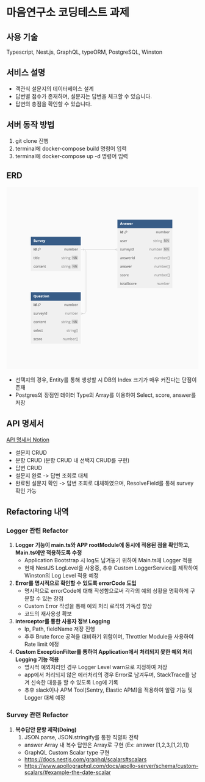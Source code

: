 # 마음연구소 코딩테스트 과제

## 사용 기술

Typescript, Nest.js, GraphQL, typeORM, PostgreSQL, Winston

## 서비스 설명

- 객관식 설문지의 데이터베이스 설계
- 답변별 점수가 존재하며, 설문지는 답변을 체크할 수 있습니다.
- 답변의 총점을 확인할 수 있습니다.

## 서버 동작 방법

1. git clone 진행
2. terminal에 docker-compose build 명령어 입력
3. terminal에 docker-compose up -d 명령어 입력

## ERD

![ERD](./ERD_image.png)

- 선택지의 경우, Entity를 통해 생성할 시 DB의 Index 크기가 매우 커진다는 단점이 존재
- Postgres의 장점인 데이터 Type의 Array를 이용하여 Select, score, answer를 저장

## API 명세서

[API 명세서 Notion](https://hangjo0610.notion.site/f856e587a3ea4b5da2e128857c67fd89?v=3f5791dcca8e401c8a0111bd544b6157&pvs=4)

- 설문지 CRUD
- 문항 CRUD (문항 CRUD 내 선택지 CRUD를 구현)
- 답변 CRUD
- 설문지 완료 -> 답변 조회로 대체
- 완료된 설문지 확인 -> 답변 조회로 대체하였으며, ResolveField를 통해 survey 확인 가능

## Refactoring 내역

### Logger 관련 Refactor

1. **Logger 기능이 main.ts와 APP rootModule에 동시에 적용된 점을 확인하고, Main.ts에만 적용하도록 수정**
   - Application Bootstrap 시 log도 남겨놓기 위하여 Main.ts에 Logger 적용
   - 현재 NestJS LogLevel을 사용중, 추후 Custom LoggerService를 제작하여 Winston의 Log Level 적용 예정
1. **Error를 명시적으로 확인할 수 있도록 errorCode 도입**
   - 명시적으로 errorCode에 대해 작성함으로써 각각의 예외 상황을 명확하게 구분할 수 있는 장점
   - Custom Error 작성을 통해 예외 처리 로직의 가독성 향상
   - 코드의 재사용성 확보
1. **interceptor를 통한 사용자 정보 Logging**
   - Ip, Path, fieldName 저장 진행
   - 추후 Brute force 공격을 대비하기 위함이며, Throttler Module을 사용하여 Rate limit 예정
1. **Custom ExceptionFilter를 통하여 Application에서 처리되지 못한 예외 처리 Logging 기능 적용**
   - 명시적 예외처리인 경우 Logger Level warn으로 지정하여 저장
   - app에서 처리되지 않은 에러처리의 경우 Error로 남겨두며, StackTrace를 남겨 신속한 대응을 할 수 있도록 Log에 기록
   - 추후 slack이나 APM Tool(Sentry, Elastic APM)을 적용하여 알람 기능 및 Logger 대체 예정

### Survey 관련 Refactor

1. **복수답안 문항 제작(Doing)**
   1. JSON.parse, JSON.stringify를 통한 직렬화 전략
   - answer Array 내 복수 답안은 Array로 구현 (Ex: answer [1,2,3,[1,2],1])
   - GraphQL Custom Scalar type 구현
   - https://docs.nestjs.com/graphql/scalars#scalars
   - https://www.apollographql.com/docs/apollo-server/schema/custom-scalars/#example-the-date-scalar
